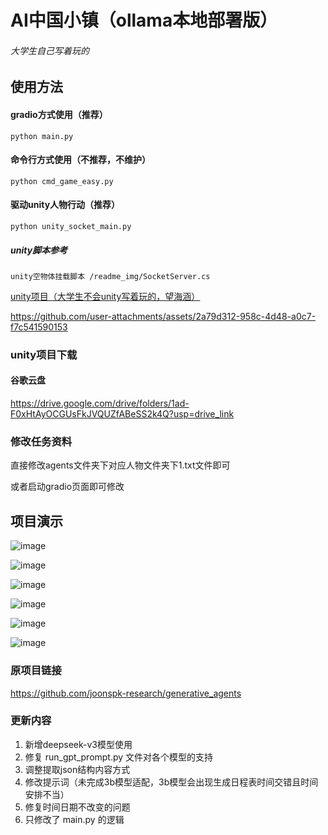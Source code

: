 # AI中国小镇（ollama本地部署版）

###### 大学生自己写着玩的

## 使用方法
#### gradio方式使用（推荐）
    python main.py    

#### 命令行方式使用（不推荐，不维护）
    python cmd_game_easy.py   

#### 驱动unity人物行动（推荐）
    python unity_socket_main.py

##### unity脚本参考
    unity空物体挂载脚本 /readme_img/SocketServer.cs

<a href="https://github.com/xkj0127/ai_twon_unity.git">unity项目（大学生不会unity写着玩的，望海涵）</a>




https://github.com/user-attachments/assets/2a79d312-958c-4d48-a0c7-f7c541590153


### unity项目下载
#### 谷歌云盘
https://drive.google.com/drive/folders/1ad-F0xHtAyOCGUsFkJVQUZfABeSS2k4Q?usp=drive_link


###  修改任务资料
直接修改agents文件夹下对应人物文件夹下1.txt文件即可

或者启动gradio页面即可修改

## 项目演示
![image](./readme_img/gradio.png "gradio")

![image](./readme_img/day1.png "第一天")

![image](./readme_img/code.png "代码1")

![image](./readme_img/code2.png "代码2")

![image](./readme_img/ollama.png "ollama")

![image](./readme_img/unity.png "unity")

### 原项目链接
https://github.com/joonspk-research/generative_agents


### 更新内容
1. 新增deepseek-v3模型使用
2. 修复 run_gpt_prompt.py 文件对各个模型的支持
3. 调整提取json结构内容方式
4. 修改提示词（未完成3b模型适配，3b模型会出现生成日程表时间交错且时间安排不当）
5. 修复时间日期不改变的问题
6. 只修改了 main.py 的逻辑
